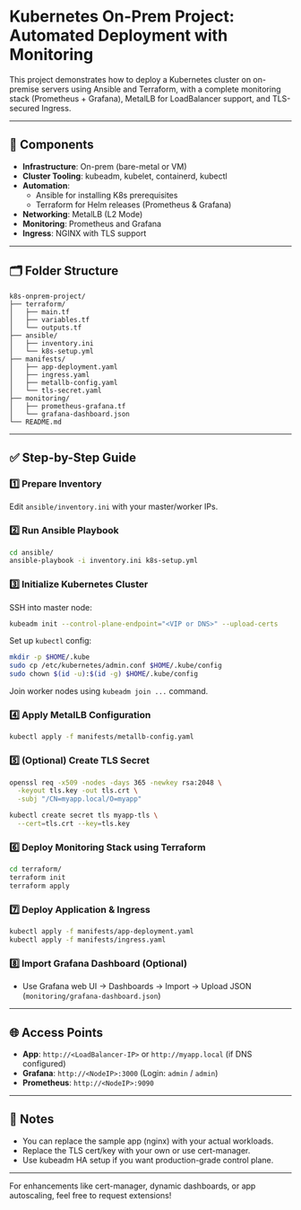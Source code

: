 # Kubernetes On-Prem Project: Automated Deployment with Monitoring

This project demonstrates how to deploy a Kubernetes cluster on on-premise servers using Ansible and Terraform, with a complete monitoring stack (Prometheus + Grafana), MetalLB for LoadBalancer support, and TLS-secured Ingress.

---

## 🔧 Components
- **Infrastructure**: On-prem (bare-metal or VM)
- **Cluster Tooling**: kubeadm, kubelet, containerd, kubectl
- **Automation**:
  - Ansible for installing K8s prerequisites
  - Terraform for Helm releases (Prometheus & Grafana)
- **Networking**: MetalLB (L2 Mode)
- **Monitoring**: Prometheus and Grafana
- **Ingress**: NGINX with TLS support

---

## 🗂️ Folder Structure
```
k8s-onprem-project/
├── terraform/
│   ├── main.tf
│   ├── variables.tf
│   └── outputs.tf
├── ansible/
│   ├── inventory.ini
│   └── k8s-setup.yml
├── manifests/
│   ├── app-deployment.yaml
│   ├── ingress.yaml
│   ├── metallb-config.yaml
│   └── tls-secret.yaml
├── monitoring/
│   ├── prometheus-grafana.tf
│   └── grafana-dashboard.json
└── README.md

```

---

## ✅ Step-by-Step Guide

### 1️⃣ Prepare Inventory
Edit `ansible/inventory.ini` with your master/worker IPs.

### 2️⃣ Run Ansible Playbook
```bash
cd ansible/
ansible-playbook -i inventory.ini k8s-setup.yml
```

### 3️⃣ Initialize Kubernetes Cluster
SSH into master node:
```bash
kubeadm init --control-plane-endpoint="<VIP or DNS>" --upload-certs
```

Set up `kubectl` config:
```bash
mkdir -p $HOME/.kube
sudo cp /etc/kubernetes/admin.conf $HOME/.kube/config
sudo chown $(id -u):$(id -g) $HOME/.kube/config
```

Join worker nodes using `kubeadm join ...` command.

### 4️⃣ Apply MetalLB Configuration
```bash
kubectl apply -f manifests/metallb-config.yaml
```

### 5️⃣ (Optional) Create TLS Secret
```bash
openssl req -x509 -nodes -days 365 -newkey rsa:2048 \
  -keyout tls.key -out tls.crt \
  -subj "/CN=myapp.local/O=myapp"

kubectl create secret tls myapp-tls \
  --cert=tls.crt --key=tls.key
```

### 6️⃣ Deploy Monitoring Stack using Terraform
```bash
cd terraform/
terraform init
terraform apply
```

### 7️⃣ Deploy Application & Ingress
```bash
kubectl apply -f manifests/app-deployment.yaml
kubectl apply -f manifests/ingress.yaml
```

### 8️⃣ Import Grafana Dashboard (Optional)
- Use Grafana web UI → Dashboards → Import → Upload JSON (`monitoring/grafana-dashboard.json`)

---

## 🌐 Access Points
- **App**: `http://<LoadBalancer-IP>` or `http://myapp.local` (if DNS configured)
- **Grafana**: `http://<NodeIP>:3000` (Login: `admin` / `admin`)
- **Prometheus**: `http://<NodeIP>:9090`

---

## 📌 Notes
- You can replace the sample app (nginx) with your actual workloads.
- Replace the TLS cert/key with your own or use cert-manager.
- Use kubeadm HA setup if you want production-grade control plane.

---

For enhancements like cert-manager, dynamic dashboards, or app autoscaling, feel free to request extensions!
